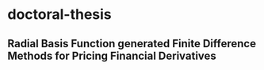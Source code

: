 # doctoral-thesis
## Radial Basis Function generated Finite Difference Methods for Pricing Financial Derivatives
